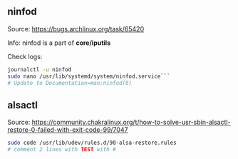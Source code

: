 ## ninfod

Source: <https://bugs.archlinux.org/task/65420>

Info: ninfod is a part of **core/iputils**

Check logs:
```sh
journalctl -u ninfod
sudo nano /usr/lib/systemd/system/ninfod.service```
# Update to Documentation=man:ninfod(8)
```

## alsactl

Source: <https://community.chakralinux.org/t/how-to-solve-usr-sbin-alsactl-restore-0-failed-with-exit-code-99/7047>

```sh
sudo code /usr/lib/udev/rules.d/90-alsa-restore.rules
# comment 2 lines with TEST with #
```

